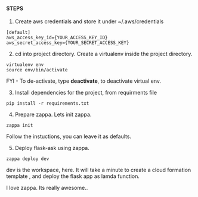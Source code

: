 #### STEPS

1. Create aws credentials and store it under ~/.aws/credentials
```
[default]
aws_access_key_id={YOUR_ACCESS_KEY_ID}
aws_secret_access_key={YOUR_SECRET_ACCESS_KEY}
```

2. cd into project directory. Create a virtualenv inside the project directory.
```
virtualenv env
source env/bin/activate
```
FYI - To de-activate, type **deactivate**, to deactivate virtual env.

3. Install dependencies for the project, from requirments file
```
pip install -r requirements.txt
```

4. Prepare zappa. Lets init zappa.
```
zappa init
```
Follow the instuctions, you can leave it as defaults.

5. Deploy flask-ask using zappa.
```
zappa deploy dev
```
dev is the workspace, here.
It will take a minute to create a cloud formation template , and deploy the flask app as lamda function.

I love zappa. Its really awesome..
